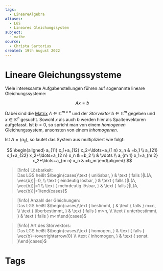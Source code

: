 ```yaml
---
tags:
  - LineareAlgebra
aliases:
  - LGS
  - Lineares Gleichungssystem
subject:
  - mathe
source:
  - Christa Sartorius
created: 19th August 2022
---
```


# Lineare Gleichungssysteme

Viele interessante Aufgabenstellungen führen auf sogenannte lineare Gleichungssysteme:

$$
A x=b
$$

Dabei sind die [Matrix](../mathe%20(4)/Matrix.md) $A \in \mathbb{K}^{m \times n}$ und der *Störvektor* $b \in \mathbb{K}^m$ gegeben und $x \in \mathbb{K}^n$ gesucht. Sowohl $x$ als auch $b$ werden hier als Spaltenvektoren aufgefasst. Ist $b=0$, so spricht man von einem *homogenen* Gleichungssystem, ansonsten von einem *inhomogenen*.  

Ist $A=\left(a_{i j}\right)$, so lautet das System aus multipliziert wie folgt:

$$
\begin{aligned}
a_{11} x_1+a_{12} x_2+\ldots+a_{1 n} x_n & =b_1 \\
a_{21} x_1+a_{22} x_2+\ldots+a_{2 n} x_n & =b_2 \\
& \vdots \\
a_{m 1} x_1+a_{m 2} x_2+\ldots+a_{m n} x_n & =b_m
\end{aligned}
$$

> [!info] Lösbarkeit:  
> Das LGS heißt $\begin{cases}\text { unlösbar, } & \text { falls }|L(A, \vec{b})|=0, \\ \text { eindeutig lösbar, } & \text { falls }|L(A, \vec{b})|=1 \\ \text { mehrdeutig lösbar, } & \text { falls }|L(A, \vec{b})|>1\end{cases}$

> [!info] Anzahl der Gleichungen:  
> Das LGS heißt $\begin{cases}\text { bestimmt, } & \text { falls } m=n, \\ \text { überbestimmt, } & \text { falls } m>n, \\ \text { unterbestimmt, } & \text { falls } m<n\end{cases}$

> [!info] Art des Störvektors:  
> Das LGS heißt $\begin{cases}\text { homogen, } & \text { falls } \vec{b}=\overrightarrow{0} \\ \text { inhomogen, } & \text { sonst. }\end{cases}$

# Tags